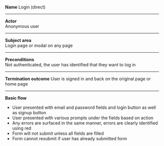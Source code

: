 **Name**
Login (direct)

----

**Actor**  
Anonymous user

----
 
**Subject area**  
Login page or modal on any page

----

**Preconditions**  
Not authenticated, the user has identified that they want to log in

----

**Termination outcome**
User is signed in and back on the original page or home page

----

**Basic flow**  

- User presented with email and password fields and login button as well as signup button
- User presented with various prompts under the fields based on action
- Any errors are surfaced in the same manner, errors are clearly identified using red
- Form will not submit unless all fields are filled
- Form cannot resubmit if user has already submitted form